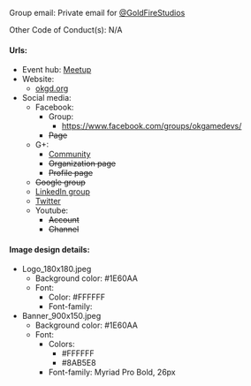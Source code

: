 Group email: Private email for [@GoldFireStudios](https://twitter.com/GoldFireStudios)

Other Code of Conduct(s): N/A

#### Urls:
  - Event hub: [Meetup](http://www.meetup.com/Oklahoma-Game-Developers/)
  - Website:
    - [okgd.org](http://okgd.org)
  - Social media:
    - Facebook:
      - Group:
        - https://www.facebook.com/groups/okgamedevs/
      - ~~Page~~
    - G+:
      - [Community](https://plus.google.com/u/0/communities/100637854287035489565)
      - ~~Organization page~~
      - ~~Profile page~~
    - ~~Google group~~
    - [LinkedIn group](https://www.linkedin.com/groups/1846678/profile)
    - [Twitter](https://twitter.com/OKGameDevs)
    - Youtube:
      - ~~Account~~
      - ~~Channel~~

#### Image design details:
- Logo_180x180.jpeg
  - Background color: #1E60AA
  - Font:
    - Color: #FFFFFF
    - Font-family:
- Banner_900x150.jpeg
  - Background color: #1E60AA
  - Font:
    - Colors:
      - #FFFFFF
      - #8AB5E8
    - Font-family: Myriad Pro Bold, 26px

